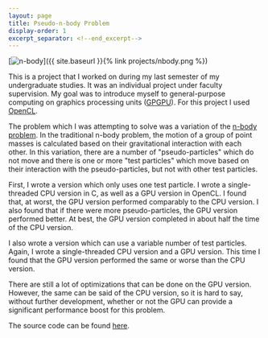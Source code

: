 ```yaml
---
layout: page
title: Pseudo-n-body Problem
display-order: 1
excerpt_separator: <!--end_excerpt-->
---
```

[<img src="{{ site.baseurl }}{% link projects/nbody.png %}" alt="n-body" />]({{ site.baseurl }}{% link projects/nbody.png %})

This is a project that I worked on during my last semester of my undergraduate studies. It was an individual project under faculty supervision. My goal was to introduce myself to general-purpose computing on graphics processing units ([GPGPU](http://en.wikipedia.org/wiki/GPGPU)). For this project I used [OpenCL](http://en.wikipedia.org/wiki/OpenCL).
<!--end_excerpt-->

The problem which I was attempting to solve was a variation of the <a href="http://en.wikipedia.org/wiki/N-body_problem">n-body problem</a>. In the traditional n-body problem, the motion of a group of point masses is calculated based on their gravitational interaction with each other. In this variation, there are a number of "pseudo-particles" which do not move and there is one or more "test particles" which move based on their interaction with the pseudo-particles, but not with other test particles.

First, I wrote a version which only uses one test particle. I wrote a single-threaded CPU version in C, as well as a GPU version in OpenCL. I found that, at worst, the GPU version performed comparably to the CPU version. I also found that if there were more pseudo-particles, the GPU version performed better. At best, the GPU version completed in about half the time of the CPU version.

I also wrote a version which can use a variable number of test particles. Again, I wrote a single-threaded CPU version and a GPU version. This time I found that the GPU version performed the same or worse than the CPU version.

There are still a lot of optimizations that can be done on the GPU version. However, the same can be said of the CPU version, so it is hard to say, without further development, whether or not the GPU can provide a significant performance boost for this problem.

The source code can be found [here](https://github.com/ttaomae/pseudo-n-body/).
